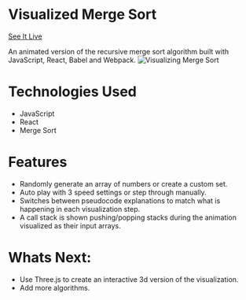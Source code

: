 # Visualized Merge Sort
[See It Live](https://visualizing-merge-sort.web.app/)  

An animated version of the recursive merge sort algorithm built with JavaScript, React, Babel and Webpack.
![Visualizing Merge Sort](https://user-images.githubusercontent.com/48269593/64838341-5055a680-d5b8-11e9-9eef-6d918d2775b1.png)

# Technologies Used
* JavaScript
* React
* Merge Sort

# Features
* Randomly generate an array of numbers or create a custom set.
* Auto play with 3 speed settings or step through manually.
* Switches between pseudocode explanations to match what is happening in each visualization step.
* A call stack is shown pushing/popping stacks during the animation visualized as their input arrays.

# Whats Next:
* Use Three.js to create an interactive 3d version of the visualization.
* Add more algorithms.
